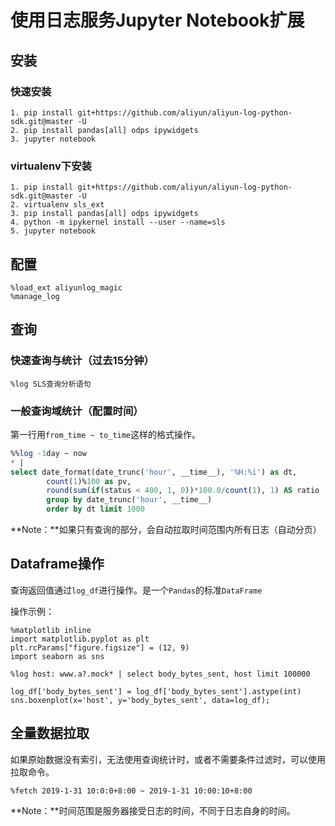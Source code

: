 # 使用日志服务Jupyter Notebook扩展

## 安装
### 快速安装
```shell
1. pip install git+https://github.com/aliyun/aliyun-log-python-sdk.git@master -U
2. pip install pandas[all] odps ipywidgets
3. jupyter notebook
```

### virtualenv下安装
```shell
1. pip install git+https://github.com/aliyun/aliyun-log-python-sdk.git@master -U
2. virtualenv sls_ext
3. pip install pandas[all] odps ipywidgets
4. python -m ipykernel install --user --name=sls
5. jupyter notebook
```

## 配置
```
%load_ext aliyunlog_magic
%manage_log
```

## 查询

### 快速查询与统计（过去15分钟）
```
%log SLS查询分析语句
```

### 一般查询域统计（配置时间）

第一行用`from_time ~ to_time`这样的格式操作。

```sql
%%log -1day ~ now
* |
select date_format(date_trunc('hour', __time__), '%H:%i') as dt,
        count(1)%100 as pv,
        round(sum(if(status < 400, 1, 0))*100.0/count(1), 1) AS ratio
        group by date_trunc('hour', __time__)
        order by dt limit 1000

```

**Note：**如果只有查询的部分，会自动拉取时间范围内所有日志（自动分页）

## Dataframe操作
查询返回值通过`log_df`进行操作。是一个`Pandas`的标准`DataFrame`

操作示例：
```sell
%matplotlib inline
import matplotlib.pyplot as plt
plt.rcParams["figure.figsize"] = (12, 9)
import seaborn as sns

%log host: www.a?.mock* | select body_bytes_sent, host limit 100000

log_df['body_bytes_sent'] = log_df['body_bytes_sent'].astype(int)
sns.boxenplot(x='host', y='body_bytes_sent', data=log_df);
```

## 全量数据拉取
如果原始数据没有索引，无法使用查询统计时，或者不需要条件过滤时，可以使用拉取命令。

```shell
%fetch 2019-1-31 10:0:0+8:00 ~ 2019-1-31 10:00:10+8:00
```

**Note：**时间范围是服务器接受日志的时间，不同于日志自身的时间。


